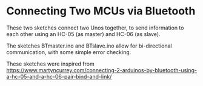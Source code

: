 # Connecting Two MCUs via Bluetooth
These two sketches connect two Unos together, to send information to each other using an HC-05 (as master) and HC-06 (as slave).<p>

The sketches BTmaster.ino and BTslave.ino allow for bi-directional communication, with some simple error checking.<br>

These sketches were inspired from https://www.martyncurrey.com/connecting-2-arduinos-by-bluetooth-using-a-hc-05-and-a-hc-06-pair-bind-and-link/<p>
